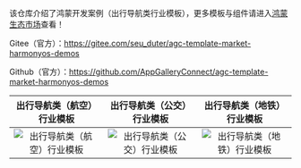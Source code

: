 该仓库介绍了鸿蒙开发案例（出行导航类行业模板），更多模板与组件请进入[鸿蒙生态市场](https://developer.huawei.com/consumer/cn/market/prod-list/4437348dd20f48249540d1b57ef2eff6/categoryL2_202410080002)查看！

Gitee（官方）：https://gitee.com/seu_duter/agc-template-market-harmonyos-demos

Github（官方）：https://github.com/AppGalleryConnect/agc-template-market-harmonyos-demos

| 出行导航类（航空）行业模板 | 出行导航类（公交）行业模板 | 出行导航类（地铁）行业模板 |
|:---:|:---:|:---:|
| ![出行导航类（航空）行业模板](https://communityfile-drcn.op.hicloud.com/FileServer/getFile/cmtyPrivate/300/034/957/0890086200300034957.20250514142956.78769236794448231667852557531540:20250802210124:2800:4A1116029FE2B0B9B13A11587BD64980189CD88E61F82C20BDFC0CD33FF3BED1.png)| ![出行导航类（公交）行业模板](https://communityfile-drcn.op.hicloud.com/FileServer/getFile/cmtyPrivate/300/034/957/0890086200300034957.20250514141425.67155341056501546612607384143395:20250802210124:2800:BCFC9FB8BF0DF746E8CA4A6FC26EEEAB914C796E439EB16D79697F2BBE3BCBAC.png) | ![出行导航类（地铁）行业模板](https://communityfile-drcn.op.hicloud.com/FileServer/getFile/cmtyPrivate/300/034/957/0890086200300034957.20250514140419.12311282473118279898662443071738:20250802210124:2800:E6EF93063C255DD2650ADC97D71665C14833B9670CB6ED6FFED4E6503E07BB6D.png) |